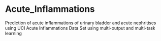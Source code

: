 # Acute_Inflammations
Prediction of acute inflammations of urinary bladder and acute nephritises using UCI  Acute Inflammations Data Set using multi-output and multi-task learning 
